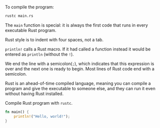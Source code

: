 To compile the program:

```bash
rustc main.rs
```

The ```main``` function is special: it is always the first code that runs in every executable Rust program.

Rust style is to indent with four spaces, not a tab.

```println!``` calls a Rust macro. If it had called a function instead it would be entered as ```println``` (without the ```!```).

We end the line with a semicolon(```;```), which indicates that this expression is over and the next one is ready to begin. Most lines of Rust code end with a semicolon.

Rust is an ahead-of-time compiled language, meaning you can compile a program and give the executable to someone else, and they can run it even without having Rust installed.

Compile Rust program with ```rustc```.

```rust
fn main() {
	println!("Hello, world!");
}
```

